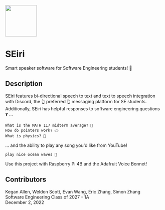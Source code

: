 <img src="https://cdn.discordapp.com/attachments/1035171184528064625/1048411328605331526/Screen_Shot_2022-12-02_at_8.32.15_PM.png" width="100" />

# SEiri 

Smart speaker software for Software Engineering students! 🧠
## Description
SEiri features bi-directional speech to text and text to speech integration with Discord, the 👆 preferred 👆 messaging platform for SE students. Additionally, SEiri has helpful responses to software engineering questions ❓ ...

```
What is the MATH 117 midterm average? 📐
How do pointers work? 👉
What is physics? 💫
```

... and the ability to play any song you'd like from YouTube!

```
play nice ocean waves 🎵
```
Use this project with Raspberry Pi 4B and the Adafruit Voice Bonnet!

## Contributors
Kegan Allen, Weldon Scott, Evan Wang, Eric Zhang, Simon Zhang \
Software Engineering Class of 2027 - 1A \
December 2, 2022
